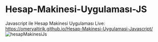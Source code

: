 # Hesap-Makinesi-Uygulaması-JS
Javascript ile Hesap Makinesi Uygulaması
Live: https://omeryaltirik.github.io/Hesap-Makinesi-Uygulamasi-Javascript/
![hesapMakinesiJs](https://user-images.githubusercontent.com/40443652/202876020-1524a631-731e-4c30-a68d-26e49602013b.png)
